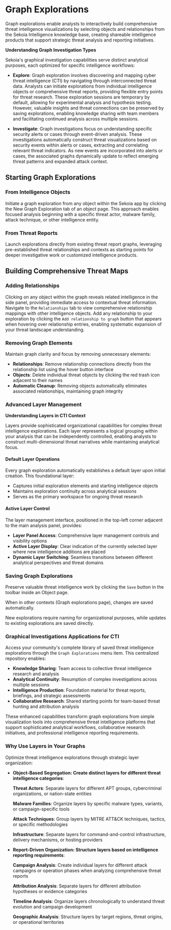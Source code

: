 # Graph Explorations

Graph explorations enable analysts to interactively build comprehensive threat intelligence visualizations by selecting objects and relationships from the Sekoia Intelligence knowledge base, creating shareable intelligence products that support strategic threat analysis and reporting initiatives.

**Understanding Graph Investigation Types**

Sekoia's graphical investigation capabilities serve distinct analytical purposes, each optimized for specific intelligence workflows:

- **Explore**: Graph exploration involves discovering and mapping cyber threat intelligence (CTI) by navigating through interconnected threat data. Analysts can initiate explorations from individual intelligence objects or comprehensive threat reports, providing flexible entry points for threat research. These exploration sessions are temporary by default, allowing for experimental analysis and hypothesis testing. However, valuable insights and threat connections can be preserved by saving explorations, enabling knowledge sharing with team members and facilitating continued analysis across multiple sessions.

- **Investigate**: Graph investigations focus on understanding specific security alerts or cases through event-driven analysis. These investigations automatically construct threat visualizations based on security events within alerts or cases, extracting and correlating relevant threat indicators. As new events are incorporated into alerts or cases, the associated graphs dynamically update to reflect emerging threat patterns and expanded attack context.


## Starting Graph Explorations
### From Intelligence Objects

Initiate a graph exploration from any object within the Sekoia app by clicking the New Graph Exploration tab of an object page. This approach enables focused analysis beginning with a specific threat actor, malware family, attack technique, or other intelligence entity.

### From Threat Reports

Launch explorations directly from existing threat report graphs, leveraging pre-established threat relationships and contexts as starting points for deeper investigative work or customized intelligence products.

## Building Comprehensive Threat Maps

### Adding Relationships

Clicking on any object within the graph reveals related intelligence in the side panel, providing immediate access to contextual threat information. Navigate to the `Relationships` tab to view comprehensive relationship mappings with other intelligence objects. Add any relationship to your exploration by clicking the `Add relationship to graph` button that appears when hovering over relationship entries, enabling systematic expansion of your threat landscape understanding.

### Removing Graph Elements

Maintain graph clarity and focus by removing unnecessary elements:

- **Relationships**: Remove relationship connections directly from the relationship list using the hover button interface
- **Objects**: Delete individual threat objects by clicking the red trash icon adjacent to their names
- **Automatic Cleanup**: Removing objects automatically eliminates associated relationships, maintaining graph integrity

### Advanced Layer Management

**Understanding Layers in CTI Context**

Layers provide sophisticated organizational capabilities for complex threat intelligence explorations. Each layer represents a logical grouping within your analysis that can be independently controlled, enabling analysts to construct multi-dimensional threat narratives while maintaining analytical focus.

#### Default Layer Operations

Every graph exploration automatically establishes a default layer upon initial creation. This foundational layer:

- Captures initial exploration elements and starting intelligence objects
- Maintains exploration continuity across analytical sessions
- Serves as the primary workspace for ongoing threat research

#### Active Layer Control

The layer management interface, positioned in the top-left corner adjacent to the main analysis panel, provides:

- **Layer Panel Access**: Comprehensive layer management controls and visibility options
- **Active Layer Display**: Clear indication of the currently selected layer where new intelligence additions are placed
- **Dynamic Layer Switching**: Seamless transitions between different analytical perspectives and threat domains

### Saving Graph Explorations

Preserve valuable threat intelligence work by clicking the `Save` button in the toolbar inside an Object page. 

When in other contexts (Graph explorations page), changes are saved automatically. 

New explorations require naming for organizational purposes, while updates to existing explorations are saved directly. 

### Graphical Investigations Applications for CTI 

Access your community's complete library of saved threat intelligence explorations through the `Graph Explorations` menu item. This centralized repository enables:

- **Knowledge Sharing**: Team access to collective threat intelligence research and analysis
- **Analytical Continuity**: Resumption of complex investigations across multiple sessions
- **Intelligence Production**: Foundation material for threat reports, briefings, and strategic assessments
- **Collaborative Research**: Shared starting points for team-based threat hunting and attribution analysis

These enhanced capabilities transform graph explorations from simple visualization tools into comprehensive threat intelligence platforms that support sophisticated analytical workflows, collaborative research initiatives, and professional intelligence reporting requirements.

### Why Use Layers in Your Graphs 

Optimize threat intelligence explorations through strategic layer organization:

- **Object-Based Segregation: Create distinct layers for different threat intelligence categories**:

    **Threat Actors**: Separate layers for different APT groups, cybercriminal organizations, or nation-state entities

    **Malware Families**: Organize layers by specific malware types, variants, or campaign-specific tools

    **Attack Techniques**: Group layers by MITRE ATT&CK techniques, tactics, or specific methodologies

    **Infrastructure**: Separate layers for command-and-control infrastructure, delivery mechanisms, or hosting providers

- **Report-Driven Organization: Structure layers based on intelligence reporting requirements**:

    **Campaign Analysis**: Create individual layers for different attack campaigns or operation phases when analyzing comprehensive threat reports

    **Attribution Analysis**: Separate layers for different attribution hypotheses or evidence categories

    **Timeline Analysis**: Organize layers chronologically to understand threat evolution and campaign development

    **Geographic Analysis**: Structure layers by target regions, threat origins, or operational territories


